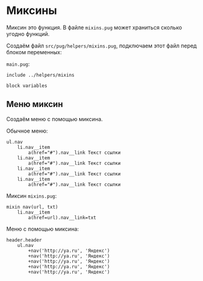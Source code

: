 # Миксины
Миксин это функция. В файле `mixins.pug` может храниться сколько угодно функций.

Создаём файл `src/pug/helpers/mixins.pug`, подключаем этот файл перед блоком переменных:

`main.pug`:

    include ../helpers/mixins

    block variables

## Меню миксин
Создаём меню с помощью миксина.

Обычное меню:

    ul.nav
        li.nav__item
            a(href="#").nav__link Текст ссылки
        li.nav__item
            a(href="#").nav__link Текст ссылки
        li.nav__item
            a(href="#").nav__link Текст ссылки
        li.nav__item
            a(href="#").nav__link Текст ссылки

Миксин `mixins.pug`:

    mixin nav(url, txt)
        li.nav__item
            a(href=url).nav__link=txt

Меню с помощью миксина:

    header.header
        ul.nav
            +nav('http://ya.ru', 'Яндекс')
            +nav('http://ya.ru', 'Яндекс')
            +nav('http://ya.ru', 'Яндекс')
            +nav('http://ya.ru', 'Яндекс')
            +nav('http://ya.ru', 'Яндекс')
